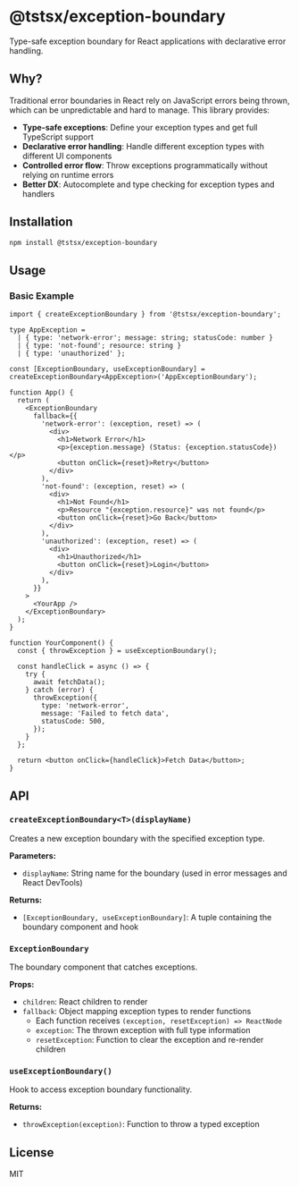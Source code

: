 # @tstsx/exception-boundary

Type-safe exception boundary for React applications with declarative error handling.

## Why?

Traditional error boundaries in React rely on JavaScript errors being thrown, which can be unpredictable and hard to manage. This library provides:

- **Type-safe exceptions**: Define your exception types and get full TypeScript support
- **Declarative error handling**: Handle different exception types with different UI components
- **Controlled error flow**: Throw exceptions programmatically without relying on runtime errors
- **Better DX**: Autocomplete and type checking for exception types and handlers

## Installation

```bash
npm install @tstsx/exception-boundary
```

## Usage

### Basic Example

```tsx
import { createExceptionBoundary } from '@tstsx/exception-boundary';

type AppException =
  | { type: 'network-error'; message: string; statusCode: number }
  | { type: 'not-found'; resource: string }
  | { type: 'unauthorized' };

const [ExceptionBoundary, useExceptionBoundary] = createExceptionBoundary<AppException>('AppExceptionBoundary');

function App() {
  return (
    <ExceptionBoundary
      fallback={{
        'network-error': (exception, reset) => (
          <div>
            <h1>Network Error</h1>
            <p>{exception.message} (Status: {exception.statusCode})</p>
            <button onClick={reset}>Retry</button>
          </div>
        ),
        'not-found': (exception, reset) => (
          <div>
            <h1>Not Found</h1>
            <p>Resource "{exception.resource}" was not found</p>
            <button onClick={reset}>Go Back</button>
          </div>
        ),
        'unauthorized': (exception, reset) => (
          <div>
            <h1>Unauthorized</h1>
            <button onClick={reset}>Login</button>
          </div>
        ),
      }}
    >
      <YourApp />
    </ExceptionBoundary>
  );
}

function YourComponent() {
  const { throwException } = useExceptionBoundary();

  const handleClick = async () => {
    try {
      await fetchData();
    } catch (error) {
      throwException({
        type: 'network-error',
        message: 'Failed to fetch data',
        statusCode: 500,
      });
    }
  };

  return <button onClick={handleClick}>Fetch Data</button>;
}
```

## API

### `createExceptionBoundary<T>(displayName)`

Creates a new exception boundary with the specified exception type.

**Parameters:**
- `displayName`: String name for the boundary (used in error messages and React DevTools)

**Returns:**
- `[ExceptionBoundary, useExceptionBoundary]`: A tuple containing the boundary component and hook

### `ExceptionBoundary`

The boundary component that catches exceptions.

**Props:**
- `children`: React children to render
- `fallback`: Object mapping exception types to render functions
  - Each function receives `(exception, resetException) => ReactNode`
  - `exception`: The thrown exception with full type information
  - `resetException`: Function to clear the exception and re-render children

### `useExceptionBoundary()`

Hook to access exception boundary functionality.

**Returns:**
- `throwException(exception)`: Function to throw a typed exception

## License

MIT
